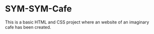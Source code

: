 # SYM-SYM-Cafe
This is a basic HTML and CSS project where an website of an imaginary cafe has been created.
